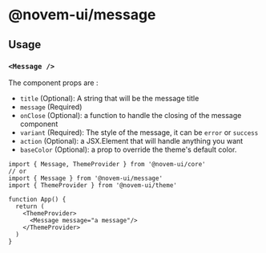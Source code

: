 # @novem-ui/message
## Usage
### `<Message />`

The component props are :
- `title` (Optional): A string that will be the message title
- `message` (Required)
- `onClose` (Optional): a function to handle the closing of the message component
- `variant` (Required): The style of the message, it can be `error` or `success`
- `action` (Optional): a JSX.Element that will handle anything you want
- `baseColor` (Optional): a prop to override the theme's default color. 

```tsx
import { Message, ThemeProvider } from '@novem-ui/core'
// or
import { Message } from '@novem-ui/message'
import { ThemeProvider } from '@novem-ui/theme'

function App() {
  return (
    <ThemeProvider>
      <Message message="a message"/>
    </ThemeProvider>
  )
}
```
